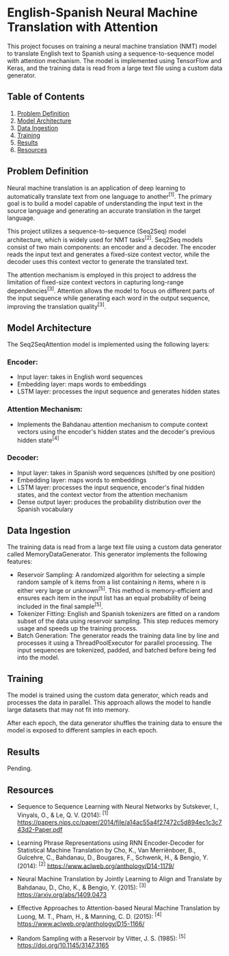 # English-Spanish Neural Machine Translation with Attention

This project focuses on training a neural machine translation (NMT) model to translate English text to Spanish using a sequence-to-sequence model with attention mechanism. The model is implemented using TensorFlow and Keras, and the training data is read from a large text file using a custom data generator.

## Table of Contents
1. [Problem Definition](#problem-definition)
2. [Model Architecture](#model-architecture)
3. [Data Ingestion](#data-ingestion)
4. [Training](#training)
5. [Results](#results)
6. [Resources](#resources)

## Problem Definition <a name="problem-definition"></a>
Neural machine translation is an application of deep learning to automatically translate text from one language to another<sup>[1]</sup>. The primary goal is to build a model capable of understanding the input text in the source language and generating an accurate translation in the target language.

This project utilizes a sequence-to-sequence (Seq2Seq) model architecture, which is widely used for NMT tasks<sup>[2]</sup>. Seq2Seq models consist of two main components: an encoder and a decoder. The encoder reads the input text and generates a fixed-size context vector, while the decoder uses this context vector to generate the translated text.

The attention mechanism is employed in this project to address the limitation of fixed-size context vectors in capturing long-range dependencies<sup>[3]</sup>. Attention allows the model to focus on different parts of the input sequence while generating each word in the output sequence, improving the translation quality<sup>[3]</sup>.

## Model Architecture <a name="model-architecture"></a>
The Seq2SeqAttention model is implemented using the following layers:

### Encoder:
- Input layer: takes in English word sequences
- Embedding layer: maps words to embeddings
- LSTM layer: processes the input sequence and generates hidden states

### Attention Mechanism:
- Implements the Bahdanau attention mechanism to compute context vectors using the encoder's hidden states and the decoder's previous hidden state<sup>[4]</sup>

### Decoder:
- Input layer: takes in Spanish word sequences (shifted by one position)
- Embedding layer: maps words to embeddings
- LSTM layer: processes the input sequence, encoder's final hidden states, and the context vector from the attention mechanism
- Dense output layer: produces the probability distribution over the Spanish vocabulary

## Data Ingestion <a name="data-ingestion"></a>
The training data is read from a large text file using a custom data generator called MemoryDataGenerator. This generator implements the following features:

- Reservoir Sampling: A randomized algorithm for selecting a simple random sample of k items from a list containing n items, where n is either very large or unknown<sup>[5]</sup>. This method is memory-efficient and ensures each item in the input list has an equal probability of being included in the final sample<sup>[5]</sup>.
- Tokenizer Fitting: English and Spanish tokenizers are fitted on a random subset of the data using reservoir sampling. This step reduces memory usage and speeds up the training process.
- Batch Generation: The generator reads the training data line by line and processes it using a ThreadPoolExecutor for parallel processing. The input sequences are tokenized, padded, and batched before being fed into the model.

## Training <a name="training"></a>
The model is trained using the custom data generator, which reads and processes the data in parallel. This approach allows the model to handle large datasets that may not fit into memory.

After each epoch, the data generator shuffles the training data to ensure the model is exposed to different samples in each epoch.

## Results <a name="results"></a>

Pending.

## Resources <a name="resources"></a>

- Sequence to Sequence Learning with Neural Networks by Sutskever, I., Vinyals, O., & Le, Q. V. (2014): <sup>[1]</sup>
https://papers.nips.cc/paper/2014/file/a14ac55a4f27472c5d894ec1c3c743d2-Paper.pdf

- Learning Phrase Representations using RNN Encoder-Decoder for Statistical Machine Translation by Cho, K., Van Merriënboer, B., Gulcehre, C., Bahdanau, D., Bougares, F., Schwenk, H., & Bengio, Y. (2014): <sup>[2]</sup>
https://www.aclweb.org/anthology/D14-1179/

- Neural Machine Translation by Jointly Learning to Align and Translate by Bahdanau, D., Cho, K., & Bengio, Y. (2015): <sup>[3]</sup>
https://arxiv.org/abs/1409.0473

- Effective Approaches to Attention-based Neural Machine Translation by Luong, M. T., Pham, H., & Manning, C. D. (2015): <sup>[4]</sup>
https://www.aclweb.org/anthology/D15-1166/

- Random Sampling with a Reservoir by Vitter, J. S. (1985): <sup>[5]</sup>
https://doi.org/10.1145/3147.3165

